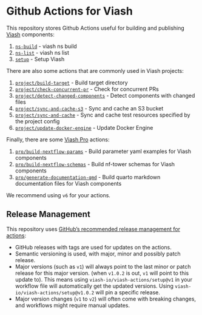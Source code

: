 # Github Actions for Viash


This repository stores Github Actions useful for building and publishing
[Viash](https://viash.io) components:

1.  [`ns-build`](ns-build) - viash ns build
2.  [`ns-list`](ns-list) - viash ns list
3.  [`setup`](setup) - Setup Viash

There are also some actions that are commonly used in Viash projects:

1.  [`project/build-target`](project/build-target) - Build target
    directory
2.  [`project/check-concurrent-pr`](project/check-concurrent-pr) - Check
    for concurrent PRs
3.  [`project/detect-changed-components`](project/detect-changed-components) -
    Detect components with changed files
4.  [`project/sync-and-cache-s3`](project/sync-and-cache-s3) - Sync and
    cache an S3 bucket
5.  [`project/sync-and-cache`](project/sync-and-cache) - Sync and cache
    test resources specified by the project config
6.  [`project/update-docker-engine`](project/update-docker-engine) -
    Update Docker Engine

Finally, there are some [Viash
Pro](https://www.data-intuitive.com/services/viashpro.html) actions:

1.  [`pro/build-nextflow-params`](pro/build-nextflow-params) - Build
    parameter yaml examples for Viash components
2.  [`pro/build-nextflow-schemas`](pro/build-nextflow-schemas) - Build
    nf-tower schemas for Viash components
3.  [`pro/generate-documentation-qmd`](pro/generate-documentation-qmd) -
    Build quarto markdown documentation files for Viash components

We recommend using `v6` for your actions.

## Release Management

This repository uses [GitHub’s recommended release management for
actions](https://docs.github.com/en/actions/creating-actions/about-custom-actions#using-release-management-for-actions):

- GitHub releases with tags are used for updates on the actions.
- Semantic versioning is used, with major, minor and possibly patch
  release.
- Major versions (such as `v1`) will always point to the last minor or
  patch release for this major version. (when `v1.0.2` is out, `v1` will
  point to this update to). This means using
  `viash-io/viash-actions/setup@v1` in your workflow file will
  automatically get the updated versions. Using
  `viash-io/viash-actions/setup@v1.0.2` will pin a specific release.
- Major version changes (`v1` to `v2`) will often come with breaking
  changes, and workflows might require manual updates.
